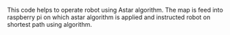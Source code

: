 This code helps to operate robot using Astar algorithm. The map is feed into raspberry pi on which astar algorithm is applied and instructed robot on shortest path using algorithm. 
